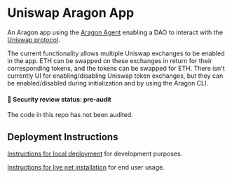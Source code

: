 # Uniswap Aragon App

An Aragon app using the [Aragon Agent](https://github.com/aragon/aragon-apps/tree/master/apps/agent) enabling a DAO to 
interact with the [Uniswap protocol](https://uniswap.io/). 

The current functionality allows multiple Uniswap exchanges to be enabled in the app. ETH can be swapped on these 
 exchanges in return for their corresponding tokens, and the tokens can be swapped for ETH. There isn't currently UI for
 enabling/disabling Uniswap token exchanges, but they can be enabled/disabled during initialization and by using the Aragon CLI.

#### :rotating_light: Security review status: pre-audit  
The code in this repo has not been audited.

## Deployment Instructions

[Instructions for local deployment](https://github.com/empowerthedao/uniswap-aragon-app/blob/master/local-install.md)
for development purposes.

[Instructions for live net installation](https://github.com/empowerthedao/uniswap-aragon-app/blob/master/uniswap-aragon-app/fresh-install.md)
for end user usage. 
